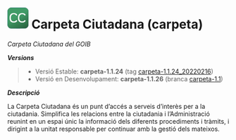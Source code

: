 # ![Logo](https://github.com/GovernIB/maven/raw/binaris/carpeta/icon.png) Carpeta Ciutadana (carpeta)
*Carpeta Ciutadana del GOIB*

***Versions***
> - Versió Estable: __carpeta-1.1.24__ (tag [carpeta-1.1.24_20220216](https://github.com/GovernIB/carpeta/releases/tag/carpeta-1.1.24_20230906))
> - Versió en Desenvolupament: __carpeta-1.1.26__ (branca [carpeta-1.1](https://github.com/GovernIB/carpeta/tree/carpeta-1.1))

***Descripció***

La Carpeta Ciutadana és un punt d’accés a serveis d’interès per a la ciutadania. Simplifica les relacions entre la ciutadania i l’Administració reunint en un espai únic la informació dels diferents procediments i tràmits, i dirigint a la unitat responsable per continuar amb la gestió dels mateixos.
